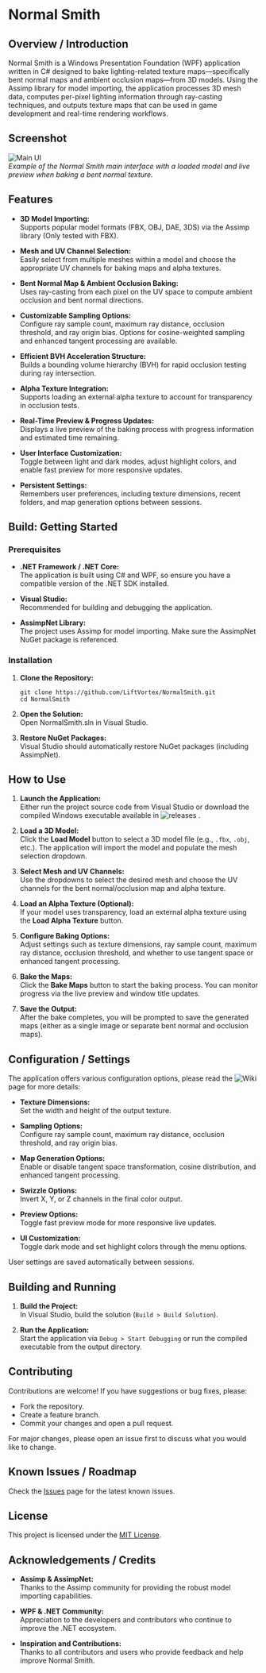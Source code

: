 # Normal Smith

## Overview / Introduction

Normal Smith is a Windows Presentation Foundation (WPF) application written in C# designed to bake lighting-related texture maps—specifically bent normal maps and ambient occlusion maps—from 3D models. Using the Assimp library for model importing, the application processes 3D mesh data, computes per-pixel lighting information through ray-casting techniques, and outputs texture maps that can be used in game development and real-time rendering workflows.

## Screenshot

![Main UI](https://github.com/user-attachments/assets/344b2c02-fe39-4b44-a75d-da1121e015b0)  
*Example of the Normal Smith main interface with a loaded model and live preview when baking a bent normal texture.*

## Features

- **3D Model Importing:**  
  Supports popular model formats (FBX, OBJ, DAE, 3DS) via the Assimp library (Only tested with FBX).

- **Mesh and UV Channel Selection:**  
  Easily select from multiple meshes within a model and choose the appropriate UV channels for baking maps and alpha textures.

- **Bent Normal Map & Ambient Occlusion Baking:**  
  Uses ray-casting from each pixel on the UV space to compute ambient occlusion and bent normal directions.

- **Customizable Sampling Options:**  
  Configure ray sample count, maximum ray distance, occlusion threshold, and ray origin bias. Options for cosine-weighted sampling and enhanced tangent processing are available.

- **Efficient BVH Acceleration Structure:**  
  Builds a bounding volume hierarchy (BVH) for rapid occlusion testing during ray intersection.

- **Alpha Texture Integration:**  
  Supports loading an external alpha texture to account for transparency in occlusion tests.

- **Real-Time Preview & Progress Updates:**  
  Displays a live preview of the baking process with progress information and estimated time remaining.

- **User Interface Customization:**  
  Toggle between light and dark modes, adjust highlight colors, and enable fast preview for more responsive updates.

- **Persistent Settings:**  
  Remembers user preferences, including texture dimensions, recent folders, and map generation options between sessions.

## Build: Getting Started

### Prerequisites

- **.NET Framework / .NET Core:**  
  The application is built using C# and WPF, so ensure you have a compatible version of the .NET SDK installed.

- **Visual Studio:**  
  Recommended for building and debugging the application.

- **AssimpNet Library:**  
  The project uses Assimp for model importing. Make sure the AssimpNet NuGet package is referenced.

### Installation

1. **Clone the Repository:**  
    ```
    git clone https://github.com/LiftVortex/NormalSmith.git
    cd NormalSmith
    ```


2. **Open the Solution:**  
  Open NormalSmith.sln in Visual Studio.

3. **Restore NuGet Packages:**  
  Visual Studio should automatically restore NuGet packages (including AssimpNet).

## How to Use

1. **Launch the Application:**  
   Either run the project source code from Visual Studio or download the compiled Windows executable available in ![releases](https://github.com/LiftVortex/NormalSmith/releases/latest)  .

2. **Load a 3D Model:**  
   Click the **Load Model** button to select a 3D model file (e.g., `.fbx`, `.obj`, etc.). The application will import the model and populate the mesh selection dropdown.

3. **Select Mesh and UV Channels:**  
   Use the dropdowns to select the desired mesh and choose the UV channels for the bent normal/occlusion map and alpha texture.

4. **Load an Alpha Texture (Optional):**  
   If your model uses transparency, load an external alpha texture using the **Load Alpha Texture** button.

5. **Configure Baking Options:**  
   Adjust settings such as texture dimensions, ray sample count, maximum ray distance, occlusion threshold, and whether to use tangent space or enhanced tangent processing.

6. **Bake the Maps:**  
   Click the **Bake Maps** button to start the baking process. You can monitor progress via the live preview and window title updates.

7. **Save the Output:**  
   After the bake completes, you will be prompted to save the generated maps (either as a single image or separate bent normal and occlusion maps).

## Configuration / Settings

The application offers various configuration options, please read the ![Wiki](https://github.com/LiftVortex/NormalSmith/wiki/Normal-Smith-Options) page for more details:

- **Texture Dimensions:**  
  Set the width and height of the output texture.

- **Sampling Options:**  
  Configure ray sample count, maximum ray distance, occlusion threshold, and ray origin bias.

- **Map Generation Options:**  
  Enable or disable tangent space transformation, cosine distribution, and enhanced tangent processing.

- **Swizzle Options:**  
  Invert X, Y, or Z channels in the final color output.

- **Preview Options:**  
  Toggle fast preview mode for more responsive live updates.

- **UI Customization:**  
  Toggle dark mode and set highlight colors through the menu options.

User settings are saved automatically between sessions.

## Building and Running

1. **Build the Project:**  
   In Visual Studio, build the solution (`Build > Build Solution`).

2. **Run the Application:**  
   Start the application via `Debug > Start Debugging` or run the compiled executable from the output directory.

## Contributing

Contributions are welcome! If you have suggestions or bug fixes, please:

- Fork the repository.
- Create a feature branch.
- Commit your changes and open a pull request.

For major changes, please open an issue first to discuss what you would like to change.

## Known Issues / Roadmap

Check the [Issues](https://github.com/LiftVortex/NormalSmith/issues) page for the latest known issues.

## License

This project is licensed under the [MIT License](https://github.com/LiftVortex/NormalSmith?tab=MIT-1-ov-file#readme).

## Acknowledgements / Credits

- **Assimp & AssimpNet:**  
  Thanks to the Assimp community for providing the robust model importing capabilities.

- **WPF & .NET Community:**  
  Appreciation to the developers and contributors who continue to improve the .NET ecosystem.

- **Inspiration and Contributions:**  
  Thanks to all contributors and users who provide feedback and help improve Normal Smith.
